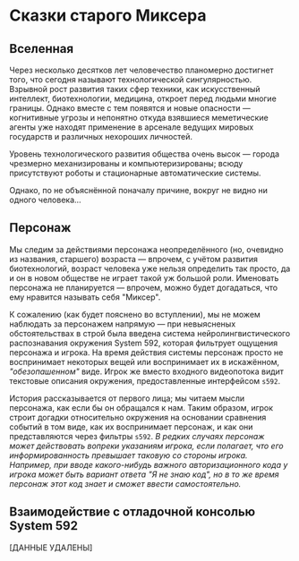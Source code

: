 Сказки старого Миксера
======================

Вселенная
---------

Через несколько десятков лет человечество планомерно достигнет того, что сегодня
называют технологической сингулярностью. Взрывной рост развития таких сфер
техники, как искусственный интеллект, биотехнологии, медицина, откроет перед
людьми многие границы. Однако вместе с тем появятся и новые опасности —
когнитивные угрозы и непонятно откуда взявшиеся меметические агенты уже находят
применение в арсенале ведущих мировых государств и различных нехороших
личностей.

Уровень технологического развития общества очень высок — города чрезмерно
механизированы и компьютеризированы; всюду присутствуют роботы и стационарные
автоматические системы.

Однако, по не объяснённой поначалу причине, вокруг не видно ни одного человека…

Персонаж
--------

Мы следим за действиями персонажа неопределённого (но, очевидно из названия,
старшего) возраста — впрочем, с учётом развития биотехнологий, возраст человека
уже нельзя определить так просто, да и он в новом обществе не играет такой уж
большой роли. Именовать персонажа не планируется — впрочем, можно будет
догадаться, что ему нравится называть себя "Миксер".

К сожалению (как будет пояснено во вступлении), мы не можем наблюдать за
персонажем напрямую — при невыясненых обстоятельствах в строй была введена
система нейролингвистического распознавания окружения System 592, которая
фильтрует ощущения персонажа и игрока. На время действия системы персонаж просто
не воспринимает некоторых вещей или воспринимает их в искажённом,
_"обезопашенном"_ виде. Игрок же вместо входного видеопотока видит текстовые
описания окружения, предоставленные интерфейсом `s592`.

История рассказывается от первого лица; мы читаем мысли персонажа, как если бы
он обращался к нам. Таким образом, игрок строит догадки относительно окружения
на основании сравнения событий в том виде, как их воспринимает персонаж, и как
они представляются через фильтры `s592`. _В редких случаях персонаж может
действовать вопреки указаниям игрока, если полагает, что его информированность
превышает таковую со стороны игрока. Например, при вводе какого-нибудь важного
авторизационного кода у игрока может быть вариант ответа "Я не знаю код", но в
то же время персонаж этот код знает и сможет ввести самостоятельно._

Взаимодействие с отладочной консолью System 592
-----------------------------------------------

[ДАННЫЕ УДАЛЕНЫ]
